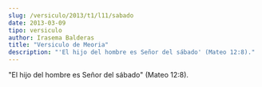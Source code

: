 ```yaml
---
slug: /versiculo/2013/t1/l11/sabado
date: 2013-03-09
tipo: versiculo
author: Irasema Balderas
title: "Versiculo de Meoria"
description: "'El hijo del hombre es Señor del sábado' (Mateo 12:8)."
---
```


"El hijo del hombre es Señor del sábado" (Mateo 12:8).
